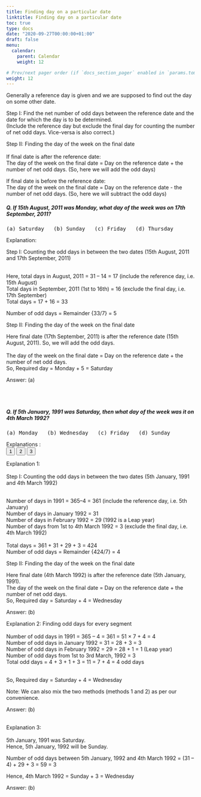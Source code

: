 ```yaml
---
title: Finding day on a particular date
linktitle: Finding day on a particular date
toc: true
type: docs
date: "2020-09-27T00:00:00+01:00"
draft: false
menu:
  calendar:
    parent: Calendar
    weight: 12

# Prev/next pager order (if `docs_section_pager` enabled in `params.toml`)
weight: 12
---
```


Generally a reference day is given and we are supposed to find out the day on some other date. 

Step I: Find the net number of odd days between the reference date and the date for which the day is to be determined. <br>
(Include the reference day but exclude the final day for counting the number of net odd days. Vice-versa is also correct.)

Step II: Finding the day of the week on the final date <br><br>
If final date is after the reference date: <br>
The day of the week on the final date = Day on the reference date + the number of net odd days. (So, here we will add the odd days) <br>

If final date is before the reference date: <br>
The day of the week on the final date = Day on the reference date - the number of net odd days. (So, here we will subtract the odd days)

##### Q. If 15th August, 2011 was Monday, what day of the week was on 17th September, 2011?
<pre>(a) Saturday   (b) Sunday   (c) Friday   (d) Thursday </pre>
Explanation:<br>
<div class="Exp">
Step I: Counting the odd days in between the two dates (15th August, 2011 and 17th September, 2011)<br><br>

Here, total days in August, 2011 = 31 – 14 = 17 (include the reference day, i.e. 15th August) <br>
Total days in September, 2011 (1st to 16th) = 16 (exclude the final day, i.e. 17th September) <br>
Total days = 17 + 16 = 33

Number of odd days = Remainder {33/7} = 5 

Step II: Finding the day of the week on the final date 

Here final date (17th September, 2011) is after the reference date (15th August, 2011). So, we will add the odd days. <br><br>
The day of the week on the final date = Day on the reference date + the number of net odd days. <br>
So, Required day = Monday + 5 = Saturday

Answer: (a)
</div> <br><br>



##### Q. If 5th January, 1991 was Saturday, then what day of the week was it on 4th March 1992? 
<pre>(a) Monday   (b) Wednesday   (c) Friday   (d) Sunday</pre>
Explanations :<br>
<button class="mak-tablink tablink-group1 default-tab" onclick="openTab('1Exp-1', this, 'tablink-group1', 'tabcontent-group1')">1</button>
<button class="mak-tablink tablink-group1" onclick="openTab('1Exp-2', this, 'tablink-group1', 'tabcontent-group1')">2</button>
<button class="mak-tablink tablink-group1" onclick="openTab('1Exp-3', this, 'tablink-group1', 'tabcontent-group1')">3</button>

<div id="1Exp-1" class="Exp-1 mak-tabcontent tabcontent-group1">
Explanation 1: <br><br>
Step I: Counting the odd days in between the two dates (5th January, 1991 and 4th March 1992)<br><br>

Number of days in 1991 = 365–4 = 361 (include the reference day, i.e. 5th January)<br>
Number of days in January 1992 = 31<br>
Number of days in February 1992 = 29 (1992 is a Leap year)<br>
Number of days from 1st to 4th March 1992 = 3 (exclude the final day, i.e. 4th March 1992)<br><br>
Total days = 361 + 31 + 29 + 3 = 424 <br>
Number of odd days = Remainder {424/7} = 4

Step II: Finding the day of the week on the final date <br>

Here final date (4th March 1992) is after the reference date (5th January, 1991).<br>
The day of the week on the final date = Day on the reference date + the number of net odd days. <br>
So, Required day = Saturday + 4 = Wednesday<br>

Answer: (b)
</div>

<div id="1Exp-2" class="Exp-2 mak-tabcontent tabcontent-group1">
Explanation 2: Finding odd days for every segment<br><br>
Number of odd days in 1991 = 365 – 4 = 361 = 51 × 7 + 4 = 4<br>
Number of odd days in January 1992 = 31 = 28 + 3 = 3<br>
Number of odd days in February 1992 = 29 = 28 + 1 = 1 (Leap year)<br>
Number of odd days from 1st to 3rd March, 1992 = 3<br>
Total odd days = 4 + 3 + 1 + 3 = 11 = 7 + 4 = 4 odd days<br><br>

So, Required day = Saturday + 4 = Wednesday

Note: We can also mix the two methods (methods 1 and 2) as per our convenience. 

Answer: (b)
</div><br>

<div id="1Exp-3" class="Exp-3 mak-tabcontent tabcontent-group1">
Explanation 3: <br><br>
5th January, 1991 was Saturday.<br>
Hence, 5th January, 1992 will be Sunday. 

Number of odd days between 5th January, 1992 and 4th March 1992 = (31 – 4) + 29 + 3 = 59 = 3

Hence, 4th March 1992 = Sunday + 3 = Wednesday

Answer: (b)
</div><br>